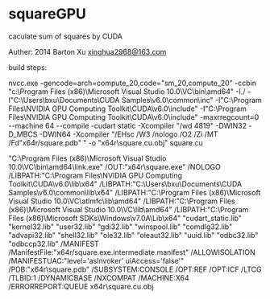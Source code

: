 squareGPU
=========

caculate sum of squares by CUDA


Auther: 2014       Barton Xu <xinghua2968@163.com>


build steps:

nvcc.exe -gencode=arch=compute_20,code=\"sm_20,compute_20\" -ccbin "c:\Program Files (x86)\Microsoft Visual Studio 10.0\VC\bin\amd64" -I./ -I"C:\Users\bxu\Documents\CUDA Samples\v6.0\common\inc" -I"C:\Program Files\NVIDIA GPU Computing Toolkit\CUDA\v6.0\include" -I"C:\Program Files\NVIDIA GPU Computing Toolkit\CUDA\v6.0\include" -maxrregcount=0 --machine 64 --compile -cudart static -Xcompiler "/wd 4819" -DWIN32 -D_MBCS -DWIN64 -Xcompiler "/EHsc /W3 /nologo /O2 /Zi /MT /Fd"x64r/square.pdb" " -o "x64r\square.cu.obj" square.cu 


"C:\Program Files (x86)\Microsoft Visual Studio 10.0\VC\bin\amd64\link.exe" /OUT:"x64r\square.exe" /NOLOGO /LIBPATH:"C:\Program Files\NVIDIA GPU Computing Toolkit\CUDA\v6.0\lib\x64" /LIBPATH:"C:\Users\bxu\Documents\CUDA Samples\v6.0\common\lib\x64" /LIBPATH:"C:\Program Files (x86)\Microsoft Visual Studio 10.0\VC\atlmfc\lib\amd64" /LIBPATH:"C:\Program Files (x86)\Microsoft Visual Studio 10.0\VC\lib\amd64" /LIBPATH:"C:\Program Files (x86)\Microsoft SDKs\Windows\v7.0A\Lib\x64" "cudart_static.lib" "kernel32.lib" "user32.lib" "gdi32.lib" "winspool.lib" "comdlg32.lib" "advapi32.lib" "shell32.lib" "ole32.lib" "oleaut32.lib" "uuid.lib" "odbc32.lib" "odbccp32.lib" /MANIFEST /ManifestFile:"x64r/square.exe.intermediate.manifest" /ALLOWISOLATION /MANIFESTUAC:"level='asInvoker' uiAccess='false'" /PDB:"x64r\square.pdb" /SUBSYSTEM:CONSOLE /OPT:REF /OPT:ICF /LTCG /TLBID:1 /DYNAMICBASE /NXCOMPAT /MACHINE:X64 /ERRORREPORT:QUEUE x64r\square.cu.obj 
